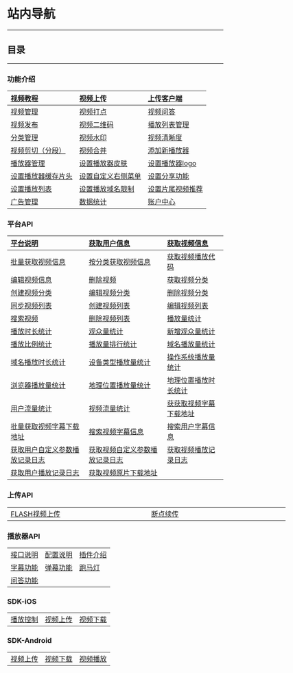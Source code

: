 # 站内导航

---

## 目录

---

### 功能介绍

| [视频教程](http://doc.bokecc.com/vod/manual/video/) | [视频上传](http://doc.bokecc.com/vod/manual/videomanager/upload/) | [上传客户端](http://doc.bokecc.com/vod/manual/ICC/) |
| :--- | :--- | :--- |
| [视频管理](http://doc.bokecc.com/index.php?c=content&a=list&catid=296) | [视频打点](http://doc.bokecc.com/index.php?c=content&a=list&catid=297) | [视频问答](http://doc.bokecc.com/index.php?c=content&a=list&catid=298) |
| [视频发布](http://doc.bokecc.com/index.php?c=content&a=list&catid=299) | [视频二维码](http://doc.bokecc.com/index.php?c=content&a=list&catid=300) | [播放列表管理](http://doc.bokecc.com/vod/manual/videomanager/playlist/) |
| [分类管理](http://doc.bokecc.com/vod/manual/videomanager/sort/) | [视频水印](http://doc.bokecc.com/vod/manual/videomanager/marking/) | [视频清晰度](http://doc.bokecc.com/vod/manual/videomanager/clarity/) |
| [视频剪切（分段）](http://doc.bokecc.com/index.php?c=content&a=list&catid=301) | [视频合并](http://doc.bokecc.com/index.php?c=content&a=list&catid=302) | [添加新播放器](http://doc.bokecc.com/index.php?c=content&a=list&catid=303) |
| [播放器管理](http://doc.bokecc.com/index.php?c=content&a=list&catid=304) | [设置播放器皮肤](http://doc.bokecc.com/index.php?c=content&a=list&catid=305) | [设置播放器logo](http://doc.bokecc.com/index.php?c=content&a=list&catid=306) |
| [设置播放器缓存片头](http://doc.bokecc.com/index.php?c=content&a=list&catid=307) | [设置自定义右侧菜单](http://doc.bokecc.com/index.php?c=content&a=list&catid=308) | [设置分享功能](http://doc.bokecc.com/index.php?c=content&a=list&catid=309) |
| [设置播放列表](http://doc.bokecc.com/index.php?c=content&a=list&catid=310) | [设置播放域名限制](http://doc.bokecc.com/index.php?c=content&a=list&catid=311) | [设置片尾视频推荐](http://doc.bokecc.com/index.php?c=content&a=list&catid=312) |
| [广告管理](http://doc.bokecc.com/vod/manual/ad/) | [数据统计](http://doc.bokecc.com/vod/manual/count/) | [账户中心](http://doc.bokecc.com/vod/manual/account/) |

###  

### 平台API

| [平台说明](http://doc.bokecc.com/vod/dev/SparkAPI/spark01/) | [获取用户信息](http://doc.bokecc.com/vod/dev/SparkAPI/spark02/) | [获取视频信息](http://doc.bokecc.com/vod/dev/SparkAPI/spark03/) |
| :--- | :--- | :--- |
| [批量获取视频信息](http://doc.bokecc.com/vod/dev/SparkAPI/spark04/) | [按分类获取视频信息](http://doc.bokecc.com/vod/dev/SparkAPI/spark05/) | [获取视频播放代码](http://doc.bokecc.com/vod/dev/SparkAPI/spark06/) |
| [编辑视频信息](http://doc.bokecc.com/vod/dev/SparkAPI/spark07/) | [删除视频](http://doc.bokecc.com/vod/dev/SparkAPI/spark08/) | [获取视频分类](http://doc.bokecc.com/vod/dev/SparkAPI/spark09/) |
| [创建视频分类](http://doc.bokecc.com/vod/dev/SparkAPI/spark10/) | [编辑视频分类](http://doc.bokecc.com/vod/dev/SparkAPI/spark11/) | [删除视频分类](http://doc.bokecc.com/vod/dev/SparkAPI/spark12/) |
| [同步视频列表](http://doc.bokecc.com/vod/dev/SparkAPI/spark13/) | [创建视频列表](http://doc.bokecc.com/vod/dev/SparkAPI/spark14/) | [编辑视频列表](http://doc.bokecc.com/vod/dev/SparkAPI/spark15/) |
| [搜索视频](http://doc.bokecc.com/vod/dev/SparkAPI/spark16/) | [删除视频列表](http://doc.bokecc.com/vod/dev/SparkAPI/spark17/) | [播放量统计](http://doc.bokecc.com/vod/dev/SparkAPI/spark18/) |
| [播放时长统计](http://doc.bokecc.com/vod/dev/SparkAPI/spark19/) | [观众量统计](http://doc.bokecc.com/vod/dev/SparkAPI/spark20/) | [新增观众量统计](http://doc.bokecc.com/vod/dev/SparkAPI/spark21/) |
| [播放比例统计](http://doc.bokecc.com/vod/dev/SparkAPI/spark22/) | [播放量排行统计](http://doc.bokecc.com/vod/dev/SparkAPI/spark23/) | [域名播放量统计](http://doc.bokecc.com/vod/dev/SparkAPI/spark24/) |
| [域名播放时长统计](http://doc.bokecc.com/vod/dev/SparkAPI/spark25/) | [设备类型播放量统计](http://doc.bokecc.com/vod/dev/SparkAPI/spark26/) | [操作系统播放量统计](http://doc.bokecc.com/vod/dev/SparkAPI/spark27/) |
| [浏览器播放量统计](http://doc.bokecc.com/vod/dev/SparkAPI/spark28/) | [地理位置播放量统计](http://doc.bokecc.com/vod/dev/SparkAPI/spark29/) | [地理位置播放时长统计](http://doc.bokecc.com/vod/dev/SparkAPI/spark30/) |
| [用户流量统计](http://doc.bokecc.com/index.php?c=content&a=list&catid=271) | [视频流量统计](http://doc.bokecc.com/index.php?c=content&a=list&catid=272) | [获获取视频字幕下载地址](http://doc.bokecc.com/index.php?c=content&a=list&catid=289) |
| [批量获取视频字幕下载地址](http://doc.bokecc.com/index.php?c=content&a=list&catid=290) | [搜索视频字幕信息](http://doc.bokecc.com/index.php?c=content&a=list&catid=291) | [搜索用户字幕信息](http://doc.bokecc.com/index.php?c=content&a=list&catid=292) |
| [获取用户自定义参数播放记录日志](http://doc.bokecc.com/index.php?c=content&a=list&catid=293) | [获取视频自定义参数播放记录日志](http://doc.bokecc.com/index.php?c=content&a=list&catid=294) | [获取视频播放记录日志](http://doc.bokecc.com/index.php?c=content&a=list&catid=295) |
| [获取用户播放记录日志](http://doc.bokecc.com/index.php?c=content&a=list&catid=315) | [获取视频原片下载地址](http://doc.bokecc.com/index.php?c=content&a=list&catid=322) | </br>  |

  


### 上传API

<table width="900" style="width:649px;"><tbody><tr><td width="370"><a href="http://doc.bokecc.com/vod/dev/uploadAPI/upload01/" target="_self">FLASH视频上传</a><br></td><td width="370"><a href="http://doc.bokecc.com/vod/dev/uploadAPI/upload02/" target="_self">断点续传</a><br></td></tr></tbody></table>


  


### 播放器API

<table width="900" style="width:649px;"><tbody><tr><td><a href="http://doc.bokecc.com/vod/dev/PlayerAPI/player01/" target="_self">接口说明</a></td><td><a href="http://doc.bokecc.com/vod/dev/PlayerAPI/player02/" target="_self"><span id="_baidu_bookmark_start_0" style="display:none;line-height:0px;">‍</span>配置说明</a><br></td><td><a href="http://doc.bokecc.com/vod/dev/PlayerAPI/player03/" target="_self">插件介绍</a></td></tr><tr><td colspan="1" rowspan="1"><a href="http://doc.bokecc.com/index.php?c=content&amp;a=list&amp;catid=316" target="_self" title="问答功能">字幕功能</a></td><td colspan="1" rowspan="1"><a href="http://doc.bokecc.com/index.php?c=content&amp;a=list&amp;catid=317" target="_self" title="弹幕功能">弹幕功能</a></td><td colspan="1" rowspan="1"><a href="http://doc.bokecc.com/index.php?c=content&amp;a=list&amp;catid=318" target="_self" title="跑马灯">跑马灯</a></td></tr><tr><td colspan="1" rowspan="1"><a href="http://doc.bokecc.com/index.php?c=content&amp;a=list&amp;catid=319" target="_self" title="问答功能">问答功能</a></td><td colspan="1" rowspan="1"><br></td><td colspan="1" rowspan="1"><br></td></tr></tbody></table>

###  

### SDK-iOS

<table width="900" style="width:649px;"><tbody><tr><td><a href="http://doc.bokecc.com/vod/dev/SDK-iOS/iOS02/" target="_self">播放控制</a></td><td><a href="http://doc.bokecc.com/vod/dev/SDK-iOS/iOS03/" target="_self">视频上传</a></td><td><a href="http://doc.bokecc.com/vod/dev/SDK-iOS/iOS04/" target="_self">视频下载</a></td></tr></tbody></table>




###  

### SDK-Android

<table width="900" style="width:649px;"><tbody><tr><td><a href="http://doc.bokecc.com/vod/dev/SDK-Android/Android03/" target="_self">视频上传</a><br></td><td><a href="http://doc.bokecc.com/vod/dev/SDK-Android/Android04/" target="_self">视频下载</a><br></td><td><a href="http://doc.bokecc.com/vod/dev/SDK-Android/Android02/" target="_self">视频播放</a><br></td></tr></tbody></table>




